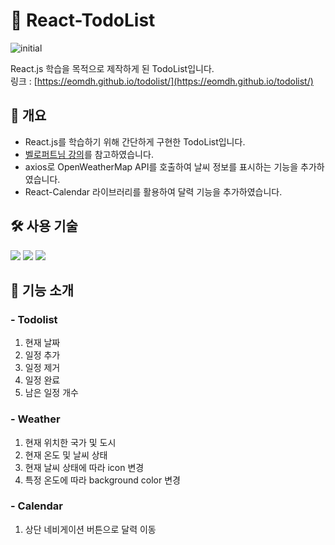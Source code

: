 # 📅 React-TodoList
![initial](https://user-images.githubusercontent.com/106085557/170022709-b9736c2d-8f8b-4308-b6bc-ef3a291ce8fa.JPG)       

React.js 학습을 목적으로 제작하게 된 TodoList입니다.  
링크 : [https://eomdh.github.io/todolist/](https://eomdh.github.io/todolist/)

## 📄 개요
* React.js를 학습하기 위해 간단하게 구현한 TodoList입니다.
* [벨로퍼트님 강의](https://react.vlpt.us/mashup-todolist/)를 참고하였습니다.
* axios로 OpenWeatherMap API를 호출하여 날씨 정보를 표시하는 기능을 추가하였습니다.
* React-Calendar 라이브러리를 활용하여 달력 기능을 추가하였습니다.  

## 🛠 사용 기술
<img src="https://img.shields.io/badge/javascript-F7DF1E?style=for-the-badge&logo=javascript&logoColor=black"> <img src="https://img.shields.io/badge/react-61DAFB?style=for-the-badge&logo=react&logoColor=black"> <img src="https://img.shields.io/badge/styledcomponents-DB7093?style=for-the-badge&logo=styledcomponents&logoColor=black">  

## 🚀 기능 소개
  ### - Todolist
  1. 현재 날짜
  2. 일정 추가
  3. 일정 제거
  4. 일정 완료 
  5. 남은 일정 개수

  ### - Weather
  1. 현재 위치한 국가 및 도시
  2. 현재 온도 및 날씨 상태
  3. 현재 날씨 상태에 따라 icon 변경
  4. 특정 온도에 따라 background color 변경
  
  ### - Calendar
  1. 상단 네비게이션 버튼으로 달력 이동
